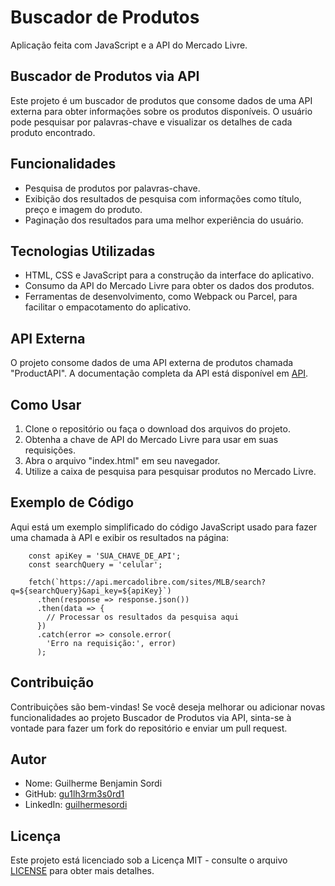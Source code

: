 # Buscador de Produtos

Aplicação feita com JavaScript e a API do Mercado Livre.

## Buscador de Produtos via API

Este projeto é um buscador de produtos que consome dados de uma API externa para obter informações sobre os produtos disponíveis. O usuário pode pesquisar por palavras-chave e visualizar os detalhes de cada produto encontrado.

## Funcionalidades

- Pesquisa de produtos por palavras-chave.
- Exibição dos resultados de pesquisa com informações como título, preço e imagem do produto.
- Paginação dos resultados para uma melhor experiência do usuário.

## Tecnologias Utilizadas

- HTML, CSS e JavaScript para a construção da interface do aplicativo.
- Consumo da API do Mercado Livre para obter os dados dos produtos.
- Ferramentas de desenvolvimento, como Webpack ou Parcel, para facilitar o empacotamento do aplicativo.

## API Externa

O projeto consome dados de uma API externa de produtos chamada "ProductAPI". A documentação completa da API está disponível em [API](https://api.mercadolibre.com/sites/MLB/search).

## Como Usar

1. Clone o repositório ou faça o download dos arquivos do projeto.
2. Obtenha a chave de API do Mercado Livre para usar em suas requisições.
3. Abra o arquivo "index.html" em seu navegador.
4. Utilize a caixa de pesquisa para pesquisar produtos no Mercado Livre.

## Exemplo de Código

Aqui está um exemplo simplificado do código JavaScript usado para fazer uma chamada à API e exibir os resultados na página:

        const apiKey = 'SUA_CHAVE_DE_API';
        const searchQuery = 'celular';

        fetch(`https://api.mercadolibre.com/sites/MLB/search?q=${searchQuery}&api_key=${apiKey}`)
          .then(response => response.json())
          .then(data => {
            // Processar os resultados da pesquisa aqui
          })
          .catch(error => console.error(
            'Erro na requisição:', error)
          );

## Contribuição

Contribuições são bem-vindas! Se você deseja melhorar ou adicionar novas funcionalidades ao projeto Buscador de Produtos via API, sinta-se à vontade para fazer um fork do repositório e enviar um pull request.

## Autor

 - Nome: Guilherme Benjamin Sordi
 - GitHub: [gu1lh3rm3s0rd1](https://github.com/gu1lh3rm3s0rd1)
 - LinkedIn: [guilhermesordi](https://www.linkedin.com/in/guilherme-sordi-33ab06233/)

## Licença

Este projeto está licenciado sob a Licença MIT - consulte o arquivo [LICENSE](LICENSE) para obter mais detalhes.
